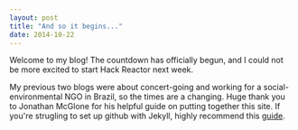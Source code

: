 ```yaml
---
layout: post
title: "And so it begins..."
date: 2014-10-22
---
```


Welcome to my blog! The countdown has officially begun, and I could not be more excited to start Hack Reactor next week. 

My previous two blogs were about concert-going and working for a social-environmental NGO in Brazil, so the times are a changing. Huge thank you to Jonathan McGlone for his helpful guide on putting together this site. If you're strugling to set up github with Jekyll, highly recommend this [guide](http://jmcglone.com/guides/github-pages/).
